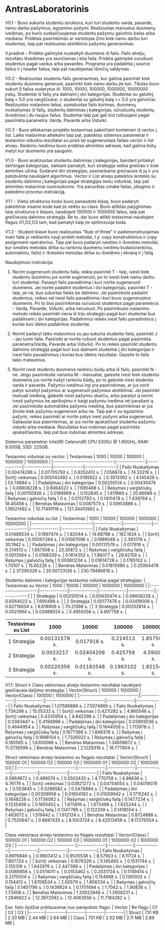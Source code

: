 # AntrasLaboratorinis

V0.1 -
Buvo sukurta studentu struktura, kuri turi studentu varda, pavarde,
namu darbu pažymius, egzamino pažymi. 
Realizuotas manualus duomenų ivedimas,
po kurio suskaičiuojamas studentu pažymiu galutinis balas arba mediana.
Pridėtas
pasirinkimas ar vartotojas žino kiek namu darbu turi studentas, taip pat realizuotas
atsitiktinis pažymiu generavimas.

V.pradinė -
Pridėta galimybė nuskaityti duomenis iš failo. Failo atvėju, rezultatu išvedimas
yra siunčiamas į kita faila.
Pridėta galimybė surušiuot studentus pagal vardus arba
pavardes. 
Programa yra padalinta į source failus ir į header failus, taip pat naudojamas
išimčių valdymas.

V0.2 -
Realizuotas studentu failu generavimas, kur galima pasirinkt kiek studentu duomenu
generuot, pasirinkt kiek namu darbu jie turi.
Tikslas buvo sukurt 5 failus sudarytus
iš: 1000, 10000, 100000, 1000000, 10000000 įrašų. 
Studentai iš failų yra dalinami
į dvi kategorijas: Studentai su galutinį balą < 5.0 yra vargščiukai, o studentai
su galutinį balą >= 5.0 yra galvočiai.
Realizuotos matavimo laikai, sumatuotas failo
kūrimas, duomenų nuskaitymas iš failų, studentų dalinimas į kategorijas, sūrušiuotų
studentų išvedimas į du naujus failus.
Studentai taip pat gali but rušiuojami pagal
pasirinkta parametra: Varda, Pavarde arba Vidurki.

V0.3 -
Buvo atliekamas projekto testavimas pakeičiant konteineri iš vector į list.
Laiko matavimai atliekami taip pat, pateiktos sistemos parametrai ir testavimo
vidurkiu rezultatai su 
prieš tai sugeneruotais failais vector ir list atveju.
Rankiniu ivedimui buvo pridėtas atminties adresas, kad galima būtų matyt kur
duomenis yra saugomi.

V1.0 -
Buvo analizuotas studentu dalinimas į kategorijas, bandant pritaikyt skirtingas
kategorijas, siekiant pamatyti, kuri strategija veikia greičiau ir kiek atminties
užima. 
Sudarant dvi strategijas, pasirenkama grečiausia iš jų ir yra patobulinta
naudojant algoritmus. 
Vector ir List atveju pateiktos lentelės su studentu dalinimo
į kategorijas pagal strategijas testu vidurkiai, taip pat atminties matavimai nuotraukomis.
Yra paruoštas cmake failas, įdiegimo ir paleidimo proceso instrukciją.

V1.1 -
Vietoj strukturos kodui buvo panaudota klasę, buvo padaryti pakeitimai visame kode kad jis
veiktu su class. Buvo atliktas palyginimas tarp strukturos ir klases, naudojant 100000 ir
1000000 failus, taip pat greičiausia dalinimo strategija. Be to, dar buvo atlikti
testavimai naudojant flagus O1,O2,O3 tam, kad pamatyt kaip jie optimizuoja koda.

V1.2 -
Student klasei buvo realizuotas "Rule of three" ir pademonstruojamas main faile 
jo veikiantis nauji prideti metodai, t.y. copy konstruktorius ir copy assignment operatorius.
Taip pat buvo padaryti ivesties ir išvesties metodai, kur ivesties metodas dirba su rankiniu
duomenu ivedimu budais(rankiniu, automatiniu, failo) ir išvesties metodas dirba su išvedimo į ekraną ir į failą.


Naudojimosi instrukcija:

1. Norint sugeneruoti studentu faila, reikia pasirinkt T - taip, ivesti
kiek studentu duomenu jus norite sugeneruot, po to ivesti kiek namu darbu
turi studentai. Parasyt failo pavadinima i kuri norite sugeneruoti duomenis.
Jei norite padalint studentus i dvi kategorijas, pasirinkt T - taip, jei ne,
bus sukurtas failas be dalinimo. Jei pasirinkote padalint studentus, reikes vel
ivest failo pavadinima i kuri buvo sugeneruotos duomenis. Po to bus pasirinkimas
surusiuot studentus pagal parametrus - Varda, Pavarde, Vidurki, arba nerusiuot.
Po pasirinkusio rusiavimo metodo reikės pasirinkt viena iš triju strategiju pagal
kuri studentai bus padalinami į dvi kategorijas. Padalinimui reikės ivest failu
pavadinimus į kurias bus idėtos padalintos studentai.

2. Norint padaryt laiko matavimus su jau sukurta studentu faila, pasirinkt J - jau
turim faila. Pasirinkt ar norite rušiuot studentus pagal pasirinkta parametra(Varda,
Pavarde arba Vidurki). Po to reikės pasirinkt studentu dalinimo strategija pagal kuri
bus dalinami studentai į dvi kategorijas ir ivest failo pavadinimus į kurias bus idėtos
rezultatai. Gausite to failo laiko matavimus.

3. Norint ivest studentu duomenis rankiniu būdų arba iš failo, pasirinkt N - ne.
Jeigu pasirinksite varianta M - manualiai, galesite ivest kiek studentu duomenis jus
norite irašyt rankiniu būdų, po to galesite ivest studentu varda ir pavarde. Pažymiu
ivedimui irgi yra pasirinkimas, ar jus norit patys surašyt pažymius ar sugeneruot pažymius
atsitiktinai. Jei pasirinkt manuali ivedimą, galesite ivest pažymiu skaičiu, arba
parašyt q norint ivesti pažymius be apribojimu ir baigt pažymiu ivedima vėl parašant q.
Jei pasirinksite automatiška pažymiu ivedimą, bus pasirinkimas ar jus žinote kiek
pažymiu sugeneruot arba ne. Taip pat ir su egzamino pažymi, reikės pasirinkt ar norite
patys ivest pažymi arba sugeneruot. Galiausiai bus pasirinkimas, ar jus norite
apskaičiuot studentu pažymiu vidurki arba mediana. Rezultatas bus rodomas pagal
pasirinkta apskaičiavima, taip pat bus rodomas atminties adresas.


Sistemos parametrai: Intel(R) Celeron(R) CPU 5205U @ 1.90GHz, RAM: 8.00GB, SSD: 225GB.

Testavimo vidurkiai su vector:
| Testavimas                    |      1000      |     10000     |     100000    |     1000000    |     10000000    |
|-------------------------------|:--------------:|:-------------:|:-------------:|:--------------:|:---------------:|
| Failo Nuskaitymas             |  0.00474288 s. | 0.07705792 s. |  0.8252412 s. |   7.056874 s.  |   74.33216 s.   |
| Sort() veiksmas               | 0.000142492 s. |  0.0195622 s. |  0.3513392 s. |   4.145426 s.  |   53.74884 s.   |
| Padalijimas į dvi kategorijas |  0.00250514 s. | 0.00430474 s. | 0.06608228 s. |  0.6064022 s.  |   7.690488 s.   |
| Rašymas į vargščiukų failą    |  0.00150928 s. |  0.0168969 s. |  0.152845 s.  |   1.611866 s.  |   20.86688 s.   |
| Rašymas į galvočių failą      |      0 s.      |  0.0112793 s. |  0.1410478 s. |   1.439764 s.  |   18.45458 s.   |
| Bendras Matavimas             |  0.0087573 s.  | 0.10953886 s. | 1.18521492 s. | 10.71491118 s. | 121.34410962 s. |

Testavimo vidurkiai su list:
| Testavimas                    |      1000     |     10000     |     100000    |     1000000    |     10000000    |
|-------------------------------|:-------------:|:-------------:|:-------------:|:--------------:|:---------------:|
| Failo Nuskaitymas             | 0.01488534 s. |  0.1997474 s. |   1.82044 s.  |   14.68788 s.  |   162.1624 s.   |
| Sort() veiksmas               | 0.00067264 s. | 0.01067096 s. |  0.1998048 s. |   2.393176 s.  |    30.1942 s.   |
| Padalijimas į dvi kategorijas | 0.00131578 s. |  0.017916 s.  |  0.214513 s.  |   1.857508 s.  |   23.35872 s.   |
| Rašymas į vargščiukų failą    |  0.0013564 s. |  0.0168339 s. |  0.1614352 s. |   1.86077 s.   |   29.62158 s.   |
| Rašymas į galvočių failą      | 0.00060234 s. | 0.01614728 s. |  0.1765102 s. |   1.70107 s.   |   15.65226 s.   |
| Bendras Matavimas             | 0.01815986 s. | 0.25064478 s. | 2.37290326 s. | 20.50723126 s. | 230.79486618 s. |

Studentu dalinimo i kategorijas testavimo vidurkiai pagal strategijas:
| Testavimas su Vector |      1000     |     10000     |     100000    |    1000000   |   10000000   |
|:--------------------:|:-------------:|:-------------:|:-------------:|:------------:|:------------:|
| 1 Strategija         | 0.00250514 s. | 0.00430474 s. | 0.06608228 s. | 0.6064022 s. |  7.690488 s. |
| 2 Strategija         | 0.00177476 s. | 0.03419008 s. | 0.62716634 s. |  6.618906 s. |  70.21366 s. |
| 3 Strategija         | 0.00202814 s. |  0.0021994 s. | 0.03989024 s. | 0.4955056 s. |  4.697758 s. |

| Testavimas su List |      1000     |     10000     |    100000    |   1000000   |   10000000  |
|:------------------:|:-------------:|:-------------:|:------------:|:-----------:|:-----------:|
| 1 Strategija       | 0.00131578 s. |  0.017916 s.  |  0.214513 s. | 1.857508 s. | 23.35872 s. |
| 2 Strategija       |  0.0023217 s. | 0.02404208 s. |  0.425756 s. |  4.59005 s. | 49.89908 s. |
| 3 Strategija       | 0.00220356 s. | 0.01183548 s. | 0.1963102 s. | 1.821548 s. |  18.0035 s. |



V1.1:
Struct ir Class vektoriaus atveju testavimo rezultatai naudojant greičiausia dalijimo strategija:
|         Vector(Struct)        |     100000    |    1000000    |         Vector(Class)         |     100000    |    1000000   |
|:-----------------------------:|:-------------:|:-------------:|:-----------------------------:|:-------------:|:------------:|
|       Failo Nuskaitymas       | 1.07586886 s. |  7.5074866 s. |       Failo Nuskaitymas       |  1.734298 s.  |  15.05332 s. |
|        Sort() veiksmas        |  0.4211282 s. |  4.860546 s.  |        Sort() veiksmas        |  0.4335954 s. |  4.842296 s. |
| Padalijimas į dvi kategorijas |  0.0383447 s. |  0.4194998 s. | Padalijimas į dvi kategorijas | 0.03993036 s. | 0.4644954 s. |
|   Rašymas į vargščiukų failą  |  0.1644058 s. |  1.713978 s.  |   Rašymas į vargščiukų failą  |  0.1677366 s. |  1.848376 s. |
|    Rašymas į galvočių failą   |  0.1898104 s. |  1.7326022 s. |    Rašymas į galvočių failą   |  0.180565 s.  | 1.6300066 s. |
|       Bendras Matavimas       | 1.34658872 s. | 11.3739598 s. |       Bendras Matavimas       |  2.1229318 s. | 18.777604 s. |


Struct vektoriaus atveju testavimo su flagais rezultatai:
|         Vector(Struct)        |   100000 O1   |   100000 O2   |   100000 O3   |  1000000 O1  |   1000000 O2  |   1000000 O3  |
|:-----------------------------:|:-------------:|:-------------:|:-------------:|:------------:|:-------------:|:-------------:|
|       Failo Nuskaitymas       |  0.5864872 s. |  0.489574 s.  |  0.5502432 s. |  4.770758 s. |   4.86836 s.  |   4.76179 s.  |
|        Sort() veiksmas        | 0.03821272 s. | 0.04754054 s. | 0.04019078 s. |  0.553845 s. |  0.5296582 s. |  0.5478884 s. |
| Padalijimas į dvi kategorijas | 0.00309958 s. | 0.01654182 s. | 0.01009942 s. | 0.1715242 s. |  0.1648226 s. |  0.1734082 s. |
|   Rašymas į vargščiukų failą  |  0.1477234 s. |  0.1235406 s. |  0.1655452 s. |  1.675816 s. |  1.673498 s.  |  1.625244 s.  |
|    Rašymas į galvočių failą   |  0.1347786 s. |  0.122209 s.  |  0.1418554 s. |  1.483072 s. |  1.519442 s.  |  1.612124 s.  |
|       Bendras Matavimas       |  0.8724888 s. |  0.7520647 s. |  0.8687435 s. | 8.1003724 s. | 8.42513456 s. | 8.17276554 s. |


Class vektoriaus atveju testavimo su flagais rezultatai:
|         Vector(Class)         |   100000 O1   |   100000 O2  |   100000 O3  |   1000000 O1  |   1000000 O2  |   1000000 O3  |
|:-----------------------------:|:-------------:|:------------:|:------------:|:-------------:|:-------------:|:-------------:|
|       Failo Nuskaitymas       |  0.8976846 s. | 0.9803412 s. | 0.9535538 s. |   8.57903 s.  |   8.11724 s.  |  7.907724 s.  |
|        Sort() veiksmas        |  0.1676326 s. |  0.145493 s. | 0.1531744 s. |  2.155316 s.  |  1.842976 s.  |  2.447388 s.  |
| Padalijimas į dvi kategorijas |  0.0086956 s. | 0.0174011 s. | 0.0153462 s. |  0.2031724 s. |  0.1749414 s. |  0.2175004 s. |
|   Rašymas į vargščiukų failą  |  0.154668 s.  | 0.1381002 s. |  0.154413 s. |  1.6706524 s. |   2.00579 s.  |  1.858334 s.  |
|    Rašymas į galvočių failą   |  0.1401796 s. | 0.1439824 s. | 0.1701494 s. |   1.7042 s.   |   1.90836 s.  |   1.73408 s.  |
|       Bendras Matavimas       | 1.20022848 s. | 1.2608231 s. | 1.2946622 s. | 12.3972582 s. | 12.4063556 s. | 11.7184282 s. |

Exe. failo dydžiai priklausomai nuo panaudoto flago:
| Vector | Be flagu | O1      | O2      | O3      |
|--------|----------|---------|---------|---------|
| Struct | 731 KB   | 2.33 MB | 2.44 MB | 2.64 MB |
| Class  | 751 KB   | 2.02 MB | 2.11 MB | 2.89 MB |
